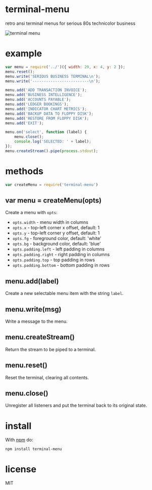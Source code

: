 # terminal-menu

retro ansi terminal menus for serious 80s technicolor business

![terminal menu](http://substack.net/images/screenshots/terminal_menu.png)

# example

``` js
var menu = require('../')({ width: 29, x: 4, y: 2 });
menu.reset();
menu.write('SERIOUS BUSINESS TERMINAL\n');
menu.write('-------------------------\n');

menu.add('ADD TRANSACTION INVOICE');
menu.add('BUSINESS INTELLIGENCE');
menu.add('ACCOUNTS PAYABLE');
menu.add('LEDGER BOOKINGS');
menu.add('INDICATOR CHART METRICS');
menu.add('BACKUP DATA TO FLOPPY DISK');
menu.add('RESTORE FROM FLOPPY DISK');
menu.add('EXIT');

menu.on('select', function (label) {
    menu.close();
    console.log('SELECTED: ' + label);
});
menu.createStream().pipe(process.stdout);
```

# methods

``` js
var createMenu = require('terminal-menu')
```

## var menu = createMenu(opts)

Create a menu with `opts`:

* `opts.width` - menu width in columns
* `opts.x` - top-left corner x offset, default: 1
* `opts.y` - top-left corner y offset, default: 1
* `opts.fg` - foreground color, default: 'white'
* `opts.bg` - background color, default: 'blue'
* `opts.padding.left` - left padding in columns
* `opts.padding.right` - right padding in columns
* `opts.padding.top` - top padding in rows
* `opts.padding.bottom` - bottom padding in rows

## menu.add(label)

Create a new selectable menu item with the string `label`.

## menu.write(msg)

Write a message to the menu.

## menu.createStream()

Return the stream to be piped to a terminal.

## menu.reset()

Reset the terminal, clearing all contents.

## menu.close()

Unregister all listeners and put the terminal back to its original state.

# install

With [npm](https://npmjs.org) do:

```
npm install terminal-menu
```

# license

MIT
